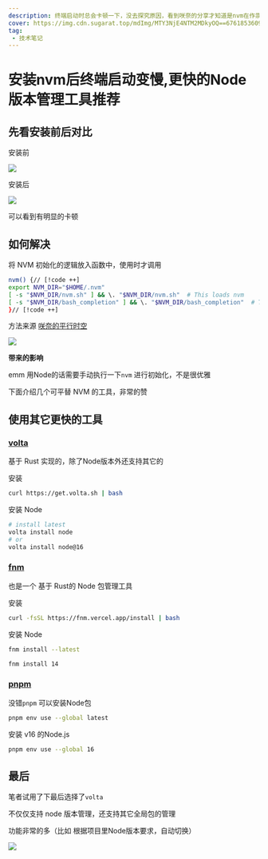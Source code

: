 ```yaml
---
description: 终端启动时总会卡顿一下，没去探究原因，看到咲奈的分享才知道是nvm在作祟
cover: https://img.cdn.sugarat.top/mdImg/MTY3NjE4NTM2MDkyOQ==676185360929
tag:
 - 技术笔记
---
```


# 安装nvm后终端启动变慢,更快的Node版本管理工具推荐

## 先看安装前后对比
安装前

![](https://img.cdn.sugarat.top/mdImg/MTY3NjE4NDI1OTY0OA==676184259648)

安装后

![](https://img.cdn.sugarat.top/mdImg/MTY3NjE4NDgwNjAzMA==676184806030)

可以看到有明显的卡顿

## 如何解决
将 NVM 初始化的逻辑放入函数中，使用时才调用

```sh
nvm() {// [!code ++]
export NVM_DIR="$HOME/.nvm"
[ -s "$NVM_DIR/nvm.sh" ] && \. "$NVM_DIR/nvm.sh"  # This loads nvm
[ -s "$NVM_DIR/bash_completion" ] && \. "$NVM_DIR/bash_completion"  # This loads nvm bash_completion
}// [!code ++]
```

方法来源 [咲奈的平行时空](https://public.zsxq.com/groups/28851452458181.html)

![](https://img.cdn.sugarat.top/mdImg/MTY3NjE4NTM2MDkyOQ==676185360929)

**带来的影响**

emm 用Node的话需要手动执行一下`nvm` 进行初始化，不是很优雅

下面介绍几个可平替 NVM 的工具，非常的赞

## 使用其它更快的工具
### [volta](https://volta.sh/)
基于 Rust 实现的，除了Node版本外还支持其它的

安装
```sh
curl https://get.volta.sh | bash
```

安装 Node
```sh
# install latest
volta install node
# or
volta install node@16
```

### [fnm](https://github.com/Schniz/fnm)
也是一个 基于 Rust的 Node 包管理工具

安装
```sh
curl -fsSL https://fnm.vercel.app/install | bash
```

安装 Node
```sh
fnm install --latest

fnm install 14
```

### [pnpm](https://pnpm.io/zh/cli/env)
没错`pnpm` 可以安装Node包

```sh
pnpm env use --global latest
```

安装 v16 的Node.js

```sh
pnpm env use --global 16
```

## 最后
笔者试用了下最后选择了`volta`

不仅仅支持 node 版本管理，还支持其它全局包的管理

功能非常的多（比如 根据项目里Node版本要求，自动切换）

![](https://img.cdn.sugarat.top/mdImg/MTY3NjE4OTM5MTk2Mg==676189391962)
